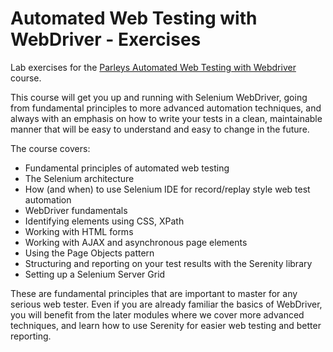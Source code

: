 Automated Web Testing with WebDriver - Exercises
================================================

Lab exercises for the [Parleys Automated Web Testing with Webdriver](https://parleys.com/course/54687f2de4b0926f4d452598) course.

This course will get you up and running with Selenium WebDriver, going from fundamental principles to more advanced automation techniques, and always with an emphasis on how to write your tests in a clean, maintainable manner that will be easy to understand and easy to change in the future. 

The course covers:
- Fundamental principles of automated web testing
- The Selenium architecture
- How (and when) to use Selenium IDE for record/replay style web test automation
- WebDriver fundamentals
- Identifying elements using CSS, XPath
- Working with HTML forms
- Working with AJAX and asynchronous page elements
- Using the Page Objects pattern
- Structuring and reporting on your test results with the Serenity library
- Setting up a Selenium Server Grid

These are fundamental principles that are important to master for any serious web tester. Even if you are already familiar the basics of WebDriver, you will benefit from the later modules where we cover more advanced techniques, and learn how to use Serenity for easier web testing and better reporting.
